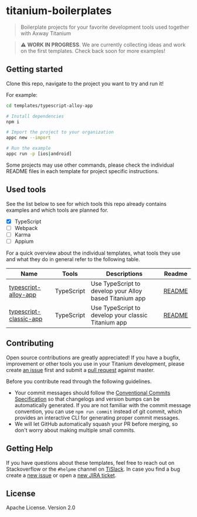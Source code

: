 # titanium-boilerplates

> Boilerplate projects for your favorite development tools used together with Axway Titanium

> :warning: **WORK IN PROGRESS**. We are currently collecting ideas and work on the first templates. Check back soon for more examples!

## Getting started

Clone this repo, navigate to the project you want to try and run it!

For example:

```bash
cd templates/typescript-alloy-app

# Install dependencies
npm i

# Import the project to your organization
appc new --import

# Run the example
appc run -p [ios|android]
```

Some projects may use other commands, please check the individual README files in each template for project specific instructions.

## Used tools

See the list below to see for which tools this repo already contains examples and which tools are planned for.

- [x] TypeScript
- [ ] Webpack
- [ ] Karma
- [ ] Appium

For a quick overview about the individual templates, what tools they use and what they do in general refer to the following table.

| Name | Tools | Descriptions | Readme |
| --- | --- | --- | --- |
| [typescript-alloy-app](templates/typescript-alloy-app) | TypeScript | Use TypeScript to develop your Alloy based Titanium app | [README](templates/typescript-alloy-app/README.md) |
| [typescript-classic-app](templates/typescript-classic-app) | TypeScript | Use TypeScript to develop your classic Titanium app | [README](templates/typescript-classic-app/README.md) |

## Contributing

Open source contributions are greatly appreciated! If you have a bugfix, improvement or other tools you use in your Titanium development, please create [an issue](https://github.com/appcelerator/titanium-boilerplates/issues/new) first and submit a [pull request](https://github.com/appcelerator/titanium-boilerplates/pulls/new) against master.

Before you contribute read through the following guidelines.

* Your commit messages should follow the [Conventional Commits Specification](https://conventionalcommits.org/) so that changelogs and version bumps can be automatically generated. If you are not familiar with the commit message convention, you can use `npm run commit` instead of git commit, which provides an interactive CLI for generating proper commit messages.
* We will let GitHub automatically squash your PR before merging, so don't worry about making multiple small commits.

## Getting Help

If you have questions about these templates, feel free to reach out on Stackoverflow or the `#helpme` channel on [TiSlack](http://tislack.org). In case you find a bug create a [new issue](/issues/new) or open a [new JIRA ticket](https://jira.appcelerator.org).

## License

Apache License. Version 2.0